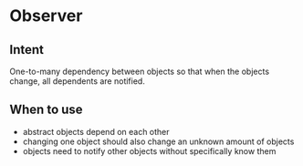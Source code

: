# Observer

## Intent

One-to-many dependency between objects so that when the objects change, all dependents are notified.

## When to use

- abstract objects depend on each other
- changing one object should also change an unknown amount of objects
- objects need to notify other objects without specifically know them